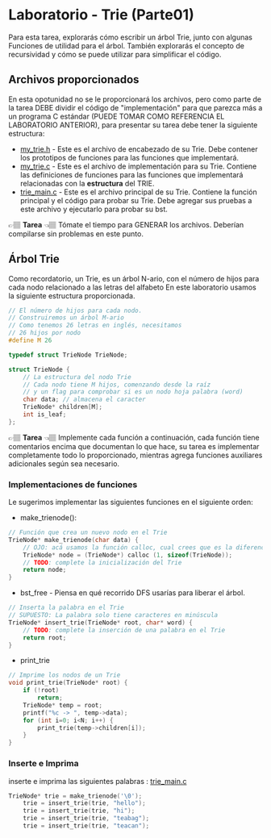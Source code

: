 # Laboratorio - Trie (Parte01)
Para esta tarea, explorarás cómo escribir un árbol Trie, junto con algunas
Funciones de utilidad para el árbol. También explorarás el concepto de
recursividad y cómo se puede utilizar para simplificar el código.

## Archivos proporcionados
En esta opotunidad no se le proporcionará los archivos, pero como parte de la tarea DEBE dividir el código de "implementación" para que
parezca más a un programa C estándar (PUEDE TOMAR COMO REFERENCIA EL LABORATORIO ANTERIOR), para presentar su tarea debe tener la siguiente estructura:

* [my_trie.h](my_trie.h) - Este es el archivo de encabezado de su Trie. Debe contener los prototipos de funciones para las funciones que implementará.
* [my_trie.c](my_trie.c) - Este es el archivo de implementación para su Trie. Contiene las definiciones de funciones para las funciones que implementará relacionadas con la **estructura** del TRIE.
* [trie_main.c](trie_main.c) - Este es el archivo principal de su Trie. Contiene la función principal y el código para probar su Trie. Debe agregar sus pruebas a este archivo y ejecutarlo para probar su bst.
 
👉🏽 **Tarea** 👈🏽 Tómate el tiempo para GENERAR los archivos. Deberían compilarse sin problemas en este punto. 

## Árbol Trie
Como recordatorio, un Trie, es un árbol N-ario, con el número de hijos para cada nodo relacionado a las letras del alfabeto 
En este laboratorio usamos la siguiente estructura proporcionada.


```c
// El número de hijos para cada nodo.
// Construiremos un árbol M-ario
// Como tenemos 26 letras en inglés, necesitamos
// 26 hijos por nodo
#define M 26

typedef struct TrieNode TrieNode;

struct TrieNode {
    // La estructura del nodo Trie
    // Cada nodo tiene M hijos, comenzando desde la raíz
    // y un flag para comprobar si es un nodo hoja palabra (word)
    char data; // almacena el caracter 
    TrieNode* children[M];
    int is_leaf;
};

```

👉🏽 **Tarea** 👈🏽 Implemente cada función a continuación, cada función tiene comentarios encima que documentan lo que hace, su tarea es implementar completamente todo lo proporcionado, mientras agrega funciones auxiliares adicionales según sea necesario.

### Implementaciones de funciones

Le sugerimos implementar las siguientes funciones en el siguiente orden:
* make_trienode():
```c
// Función que crea un nuevo nodo en el Trie
TrieNode* make_trienode(char data) {
    // OJO: acá usamos la función calloc, cual crees que es la diferencia con malloc ? 
    TrieNode* node = (TrieNode*) calloc (1, sizeof(TrieNode));
    // TODO: complete la inicialización del Trie
    return node;
}
```
* bst_free - Piensa en qué recorrido DFS usarías para liberar el árbol.
```c
// Inserta la palabra en el Trie
// SUPUESTO: La palabra solo tiene caracteres en minúscula
TrieNode* insert_trie(TrieNode* root, char* word) {
    // TODO: complete la inserción de una palabra en el Trie
    return root;
}
```
* print_trie
```c
// Imprime los nodos de un Trie
void print_trie(TrieNode* root) {
    if (!root)
        return;
    TrieNode* temp = root;
    printf("%c -> ", temp->data);
    for (int i=0; i<N; i++) {
        print_trie(temp->children[i]); 
    }
}
```
### Inserte e Imprima 
inserte e imprima las siguientes palabras :
[trie_main.c](trie_main.c)
```c
TrieNode* trie = make_trienode('\0');
    trie = insert_trie(trie, "hello");
    trie = insert_trie(trie, "hi");
    trie = insert_trie(trie, "teabag");
    trie = insert_trie(trie, "teacan");
```
